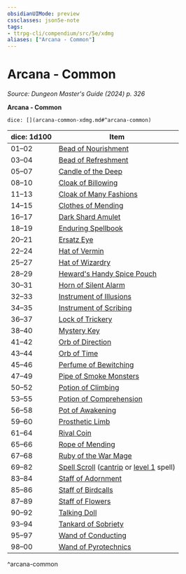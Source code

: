 ```yaml
---
obsidianUIMode: preview
cssclasses: json5e-note
tags:
- ttrpg-cli/compendium/src/5e/xdmg
aliases: ["Arcana - Common"]
---
```

# Arcana - Common
*Source: Dungeon Master's Guide (2024) p. 326* 

**Arcana - Common**

`dice: [](arcana-common-xdmg.md#^arcana-common)`

| dice: 1d100 | Item |
|-------------|------|
| 01–02 | [Bead of Nourishment](bead-of-nourishment-xdmg.md) |
| 03–04 | [Bead of Refreshment](bead-of-refreshment-xdmg.md) |
| 05–07 | [Candle of the Deep](candle-of-the-deep-xdmg.md) |
| 08–10 | [Cloak of Billowing](cloak-of-billowing-xdmg.md) |
| 11–13 | [Cloak of Many Fashions](cloak-of-many-fashions-xdmg.md) |
| 14–15 | [Clothes of Mending](clothes-of-mending-xdmg.md) |
| 16–17 | [Dark Shard Amulet](dark-shard-amulet-xdmg.md) |
| 18–19 | [Enduring Spellbook](enduring-spellbook-xdmg.md) |
| 20–21 | [Ersatz Eye](ersatz-eye-xdmg.md) |
| 22–24 | [Hat of Vermin](hat-of-vermin-xdmg.md) |
| 25–27 | [Hat of Wizardry](hat-of-wizardry-xdmg.md) |
| 28–29 | [Heward's Handy Spice Pouch](hewards-handy-spice-pouch-xdmg.md) |
| 30–31 | [Horn of Silent Alarm](horn-of-silent-alarm-xdmg.md) |
| 32–33 | [Instrument of Illusions](instrument-of-illusions-xdmg.md) |
| 34–35 | [Instrument of Scribing](instrument-of-scribing-xdmg.md) |
| 36–37 | [Lock of Trickery](lock-of-trickery-xdmg.md) |
| 38–40 | [Mystery Key](mystery-key-xdmg.md) |
| 41–42 | [Orb of Direction](orb-of-direction-xdmg.md) |
| 43–44 | [Orb of Time](orb-of-time-xdmg.md) |
| 45–46 | [Perfume of Bewitching](perfume-of-bewitching-xdmg.md) |
| 47–49 | [Pipe of Smoke Monsters](pipe-of-smoke-monsters-xdmg.md) |
| 50–52 | [Potion of Climbing](potion-of-climbing-xdmg.md) |
| 53–55 | [Potion of Comprehension](potion-of-comprehension-xdmg.md) |
| 56–58 | [Pot of Awakening](pot-of-awakening-xdmg.md) |
| 59–60 | [Prosthetic Limb](prosthetic-limb-xdmg.md) |
| 61–64 | [Rival Coin](rival-coin-xdmg.md) |
| 65–66 | [Rope of Mending](rope-of-mending-xdmg.md) |
| 67–68 | [Ruby of the War Mage](ruby-of-the-war-mage-xdmg.md) |
| 69–82 | [Spell Scroll](spell-scroll-xdmg.md) ([cantrip](spell-scroll-cantrip-xdmg.md) or [level 1](spell-scroll-level-1-xdmg.md) spell) |
| 83–84 | [Staff of Adornment](staff-of-adornment-xdmg.md) |
| 85–86 | [Staff of Birdcalls](staff-of-birdcalls-xdmg.md) |
| 87–89 | [Staff of Flowers](staff-of-flowers-xdmg.md) |
| 90–92 | [Talking Doll](talking-doll-xdmg.md) |
| 93–94 | [Tankard of Sobriety](tankard-of-sobriety-xdmg.md) |
| 95–97 | [Wand of Conducting](wand-of-conducting-xdmg.md) |
| 98–00 | [Wand of Pyrotechnics](wand-of-pyrotechnics-xdmg.md) |
^arcana-common